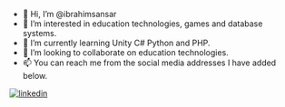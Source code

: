 - 👋 Hi, I’m @ibrahimsansar
- 👀 I’m interested in education technologies, games and database systems.
- 🌱 I’m currently learning Unity C# Python and PHP.
- 💞️ I’m looking to collaborate on education technologies.
- 📫 You can reach me from the social media addresses I have added below.

<!---
ibrahimsansar/ibrahimsansar is a ✨ special ✨ repository because its `README.md` (this file) appears on your GitHub profile.
You can click the Preview link to take a look at your changes.
--->
[![linkedin](https://img.shields.io/badge/Linkedin-000000?style=for-the-badge&logo=Linkedin&logoColor=white)](https://tr.linkedin.com/in/ibrahimsansar)
